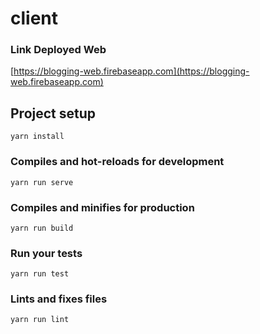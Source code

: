# client

### Link Deployed Web

[https://blogging-web.firebaseapp.com](https://blogging-web.firebaseapp.com)


## Project setup
```
yarn install
```

### Compiles and hot-reloads for development
```
yarn run serve
```

### Compiles and minifies for production
```
yarn run build
```

### Run your tests
```
yarn run test
```

### Lints and fixes files
```
yarn run lint
```

